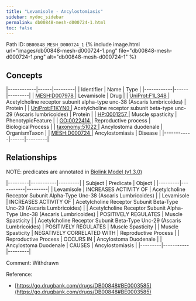 ```yaml
---
title: "Levamisole - Ancylostomiasis"
sidebar: mydoc_sidebar
permalink: db00848-mesh-d000724-1.html
toc: false 
---
```



Path ID: `DB00848_MESH_D000724_1`
{% include image.html url="images/db00848-mesh-d000724-1.png" file="db00848-mesh-d000724-1.png" alt="db00848-mesh-d000724-1" %}

## Concepts

|------------|------|---------|
| Identifier | Name | Type    |
|------------|------|---------|
| <a href="https://identifiers.org/MESH:D007978">MESH:D007978 </a> | Levamisole | Drug |
| <a href="https://identifiers.org/UniProt:F1L348">UniProt:F1L348 </a> | Acetylcholine receptor subunit alpha-type unc-38 (Ascaris lumbricoides) | Protein |
| <a href="https://identifiers.org/UniProt:F1KYN0">UniProt:F1KYN0 </a> | Acetylcholine receptor subunit beta-type unc-29 (Ascaris lumbricoides) | Protein |
| <a href="https://identifiers.org/HP:0001257">HP:0001257 </a> | Muscle spasticity | PhenotypicFeature |
| <a href="https://identifiers.org/GO:0022414">GO:0022414 </a> | Reproductive process | BiologicalProcess |
| <a href="https://identifiers.org/taxonomy:51022">taxonomy:51022 </a> | Ancylostoma duodenale | OrganismTaxon |
| <a href="https://identifiers.org/MESH:D000724">MESH:D000724 </a> | Ancylostomiasis | Disease |
|------------|------|---------|

## Relationships


NOTE: predicates are annotated in <a href="https://github.com/biolink/biolink-model/releases/tag/v1.3.0">Biolink Model (v1.3.0)</a>

|---------|-----------|---------|
| Subject | Predicate | Object  |
|---------|-----------|---------|
| Levamisole | INCREASES ACTIVITY OF | Acetylcholine Receptor Subunit Alpha-Type Unc-38 (Ascaris Lumbricoides) |
| Levamisole | INCREASES ACTIVITY OF | Acetylcholine Receptor Subunit Beta-Type Unc-29 (Ascaris Lumbricoides) |
| Acetylcholine Receptor Subunit Alpha-Type Unc-38 (Ascaris Lumbricoides) | POSITIVELY REGULATES | Muscle Spasticity |
| Acetylcholine Receptor Subunit Beta-Type Unc-29 (Ascaris Lumbricoides) | POSITIVELY REGULATES | Muscle Spasticity |
| Muscle Spasticity | NEGATIVELY CORRELATED WITH | Reproductive Process |
| Reproductive Process | OCCURS IN | Ancylostoma Duodenale |
| Ancylostoma Duodenale | CAUSES | Ancylostomiasis |
|---------|-----------|---------|

Comment: Withdrawn

Reference: 
  - [https://go.drugbank.com/drugs/DB00848#BE0003585](https://go.drugbank.com/drugs/DB00848#BE0003585)
